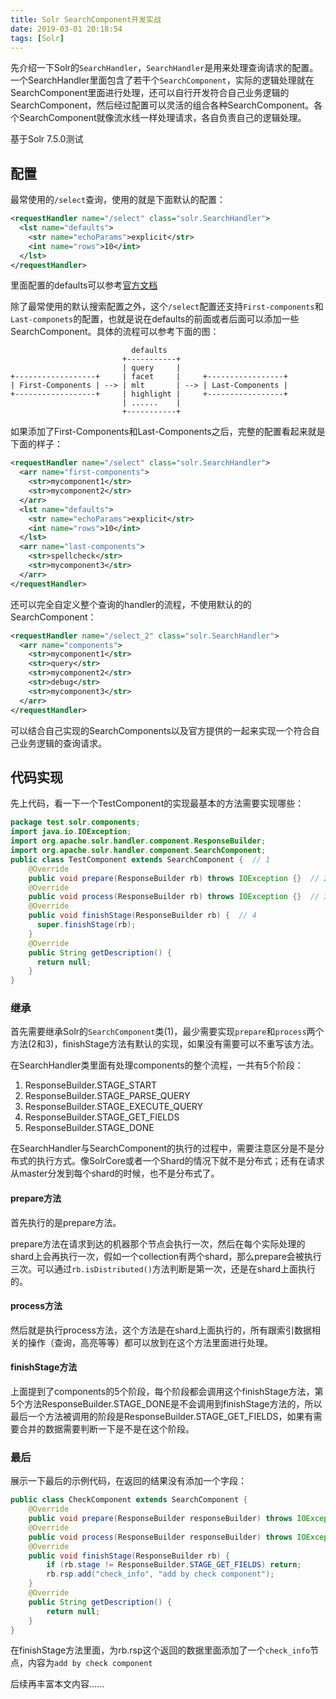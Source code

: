 ```yaml
---
title: Solr SearchComponent开发实战
date: 2019-03-01 20:18:54
tags: [Solr]
---
```


先介绍一下Solr的`SearchHandler`，`SearchHandler`是用来处理查询请求的配置。一个SearchHandler里面包含了若干个`SearchComponent`，实际的逻辑处理就在SearchComponent里面进行处理，还可以自行开发符合自己业务逻辑的SearchComponent，然后经过配置可以灵活的组合各种SearchComponent。各个SearchComponent就像流水线一样处理请求，各自负责自己的逻辑处理。

<!-- more -->

基于Solr 7.5.0测试

## 配置

最常使用的`/select`查询，使用的就是下面默认的配置：

```xml
<requestHandler name="/select" class="solr.SearchHandler">
  <lst name="defaults">
    <str name="echoParams">explicit</str>
    <int name="rows">10</int>
  </lst>
</requestHandler>
```

里面配置的defaults可以参考[官方文档](https://lucene.apache.org/solr/guide/7_6/requesthandlers-and-searchcomponents-in-solrconfig.html#default-components)

除了最常使用的默认搜索配置之外，这个`/select`配置还支持`First-components`和`Last-componets`的配置，也就是说在defaults的前面或者后面可以添加一些SearchComponent。具体的流程可以参考下面的图：

```
                           defaults
                         +-----------+
                         | query     |
+------------------+     | facet     |     +-----------------+
| First-Components | --> | mlt       | --> | Last-Components |
+------------------+     | highlight |     +-----------------+
                         | ......    |
                         +-----------+
```

如果添加了First-Components和Last-Components之后，完整的配置看起来就是下面的样子：

```xml
<requestHandler name="/select" class="solr.SearchHandler">
  <arr name="first-components">
    <str>mycomponent1</str>
    <str>mycomponent2</str>
  </arr>
  <lst name="defaults">
    <str name="echoParams">explicit</str>
    <int name="rows">10</int>
  </lst>
  <arr name="last-components">
    <str>spellcheck</str>
    <str>mycomponent3</str>
  </arr>
</requestHandler>
```

还可以完全自定义整个查询的handler的流程，不使用默认的的SearchComponent：

```xml
<requestHandler name="/select_2" class="solr.SearchHandler">
  <arr name="components">
    <str>mycomponent1</str>
    <str>query</str>
    <str>mycomponent2</str>
    <str>debug</str>
    <str>mycomponent3</str>
  </arr>
</requestHandler>
```

可以结合自己实现的SearchComponents以及官方提供的一起来实现一个符合自己业务逻辑的查询请求。

## 代码实现

先上代码，看一下一个TestComponent的实现最基本的方法需要实现哪些：

```java
package test.solr.components;
import java.io.IOException;
import org.apache.solr.handler.component.ResponseBuilder;
import org.apache.solr.handler.component.SearchComponent;
public class TestComponent extends SearchComponent {  // 1
    @Override
    public void prepare(ResponseBuilder rb) throws IOException {}  // 2
    @Override
    public void process(ResponseBuilder rb) throws IOException {}  // 3
    @Override
    public void finishStage(ResponseBuilder rb) {  // 4
      super.finishStage(rb);
    }
    @Override
    public String getDescription() {
      return null;
    }
}
```

### 继承

首先需要继承Solr的`SearchComponent`类(1)，最少需要实现`prepare`和`process`两个方法(2和3)，finishStage方法有默认的实现，如果没有需要可以不重写该方法。

在SearchHandler类里面有处理components的整个流程，一共有5个阶段：

1. ResponseBuilder.STAGE_START
2. ResponseBuilder.STAGE_PARSE_QUERY
3. ResponseBuilder.STAGE_EXECUTE_QUERY
4. ResponseBuilder.STAGE_GET_FIELDS
5. ResponseBuilder.STAGE_DONE

在SearchHandler与SearchComponent的执行的过程中，需要注意区分是不是分布式的执行方式。像SolrCore或者一个Shard的情况下就不是分布式；还有在请求从master分发到每个shard的时候，也不是分布式了。

#### prepare方法

首先执行的是prepare方法。

prepare方法在请求到达的机器那个节点会执行一次，然后在每个实际处理的shard上会再执行一次，假如一个collection有两个shard，那么prepare会被执行三次。可以通过`rb.isDistributed()`方法判断是第一次，还是在shard上面执行的。

#### process方法

然后就是执行process方法，这个方法是在shard上面执行的，所有跟索引数据相关的操作（查询，高亮等等）都可以放到在这个方法里面进行处理。

#### finishStage方法

上面提到了components的5个阶段，每个阶段都会调用这个finishStage方法，第5个方法ResponseBuilder.STAGE_DONE是不会调用到finishStage方法的，所以最后一个方法被调用的阶段是ResponseBuilder.STAGE_GET_FIELDS，如果有需要合并的数据需要判断一下是不是在这个阶段。

### 最后

展示一下最后的示例代码，在返回的结果没有添加一个字段：

```java
public class CheckComponent extends SearchComponent {
    @Override
    public void prepare(ResponseBuilder responseBuilder) throws IOException {}
    @Override
    public void process(ResponseBuilder responseBuilder) throws IOException {}
    @Override
    public void finishStage(ResponseBuilder rb) {
        if (rb.stage != ResponseBuilder.STAGE_GET_FIELDS) return;
        rb.rsp.add("check_info", "add by check component");
    }
    @Override
    public String getDescription() {
        return null;
    }
}
```

在finishStage方法里面，为rb.rsp这个返回的数据里面添加了一个`check_info`节点，内容为`add by check component`


后续再丰富本文内容......
